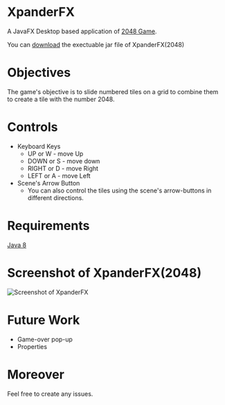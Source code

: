 # XpanderFX
A JavaFX Desktop based application of [2048 Game](https://en.wikipedia.org/wiki/2048_(video_game)).

You can [download](https://www.dropbox.com/s/7nldswytpiyw2i3/XpanderFX.jar?dl=0) the exectuable jar file of XpanderFX(2048)

# Objectives
The game's objective is to slide numbered tiles on a grid to combine them to create a tile with the number 2048.

# Controls
* Keyboard Keys
   - UP or W      - move Up
   - DOWN or S    - move down
   - RIGHT or D    - move Right
   - LEFT or A     - move Left
* Scene's Arrow Button
   - You can also control the tiles using the scene's arrow-buttons in different directions.

# Requirements
[Java 8](http://www.oracle.com/technetwork/java/javase/downloads/index.html)

# Screenshot of XpanderFX(2048)
![Screenshot of XpanderFX](https://cloud.githubusercontent.com/assets/20252648/22200709/57bdce38-e188-11e6-9c51-df0cb4730729.png)

# Future Work
 * Game-over pop-up
 * Properties

# Moreover
Feel free to create any issues.

